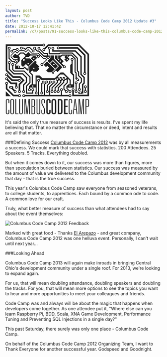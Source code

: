 ```yaml
---
layout: post
author: TVD
title: "Success Looks Like This - Columbus Code Camp 2012 Update #3"
date: 2012-10-17 12:41:42
permalink: /c7/posts/91-success-looks-like-this-columbus-code-camp-2012-update-3
---
```


![columbus-code-camp](/c7/static/columbus-code-camp.jpg)

It's said the only true measure of success is results. I've spent my life believing that. That no matter the circumstance or deed, intent and results are all that matter.

###Defining Success
[Columbus Code Camp 2012][1] was by all measurements a success. We could mark that success with statistics. 200 Attendees. 25 Speakers. 5 Tracks. Everything doubled.

But when it comes down to it, our success was more than figures, more than speculation buried between statistics. Our success was measured by the amount of value we delivered to the Columbus development community that day - that is the true success.

This year's Columbus Code Camp saw everyone from seasoned veterans, to college students, to apprentices. Each bound by a common ode to code. A common love for our craft.

Truly, what better measure of success than what attendees had to say about the event themselves:

<img src="https://techoctave.com/c7/static/columbus-code-camp-2012-responses.png" alt="Columbus Code Camp 2012 Feedback"/>

Marked with great food - Thanks <a href="http://www.elarepazolatingrill.com/">El Arepazo</a> - and great company, Columbus Code Camp 2012 was one helluva event. Personally, I can't wait until next year...

###Looking Ahead

Columbus Code Camp 2013 will again make inroads in bringing Central Ohio's development community under a single roof. For 2013, we're looking to expand again.

For us, that will mean doubling attendance, doubling speakers and doubling the tracks. For you, that will mean more options to see the topics you want to hear and more opportunities to meet your colleagues and friends.

Code Camp was and always will be about the magic that happens when developers come together. As one attendee put it, "Where else can you learn Raspberry Pi, BDD, Scala, XNA Game Development, Performance Tuning and Preventing SQL Injections in a single day?"

This past Saturday, there surely was only one place - Columbus Code Camp.

On behalf of the Columbus Code Camp 2012 Organizing Team, I want to Thank Everyone for another successful year. Godspeed and Goodnight.


  [1]: http://columbuscodecamp.com/
